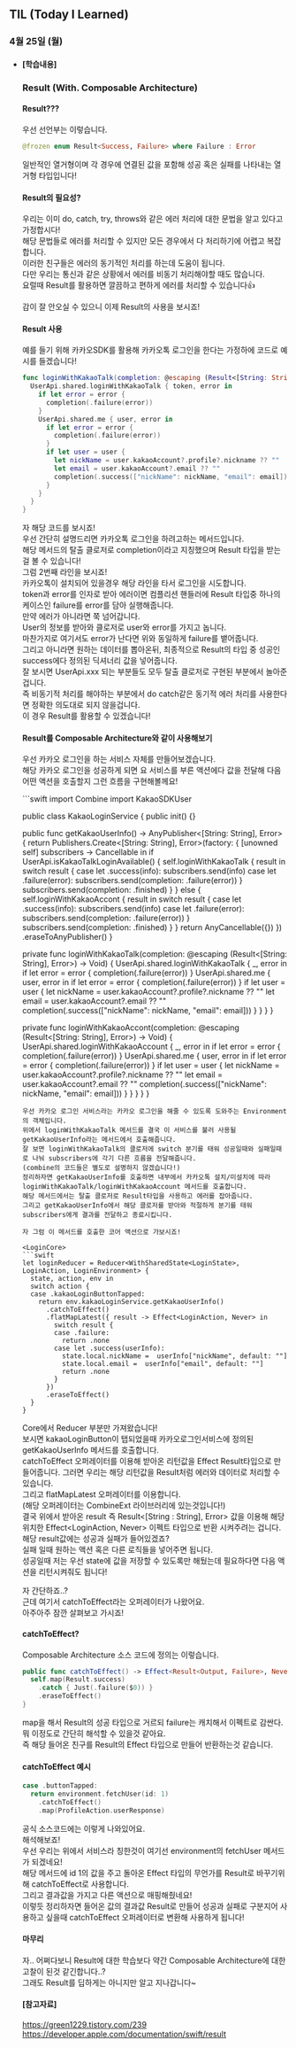 ## TIL (Today I Learned)

### 4월 25일 (월)   

- #### [학습내용]    
  ### Result (With. Composable Architecture)           
  
  #### Result???      
  우선 선언부는 이렇습니다.   
  ```swift
  @frozen enum Result<Success, Failure> where Failure : Error
  ```
  일반적인 열거형이며 각 경우에 연결된 값을 포함해 성공 혹은 실패를 나타내는 열거형 타입입니다!   

  #### Result의 필요성?   

  우리는 이미 do, catch, try, throws와 같은 에러 처리에 대한 문법을 알고 있다고 가정합시다!   
  해당 문법들로 에러를 처리할 수 있지만 모든 경우에서 다 처리하기에 어렵고 복잡합니다.   
  이러한 친구들은 에러의 동기적인 처리를 하는데 도움이 됩니다.   
  다만 우리는 통신과 같은 상황에서 에러를 비동기 처리해야할 때도 많습니다.   
  요럴때 Result를 활용하면 깔끔하고 편하게 에러를 처리할 수 있습니다👍   

  감이 잘 안오실 수 있으니 이제 Result의 사용을 보시죠!   

  #### Result 사용   

  예를 들기 위해 카카오SDK를 활용해 카카오톡 로그인을 한다는 가정하에 코드로 예시를 들겠습니다!   
  ```swift
  func loginWithKakaoTalk(completion: @escaping (Result<[String: String], Error>) -> Void) {
    UserApi.shared.loginWithKakaoTalk { token, error in
      if let error = error {
        completion(.failure(error))
      }
      UserApi.shared.me { user, error in
        if let error = error {
          completion(.failure(error))
        }
        if let user = user {
          let nickName = user.kakaoAccount?.profile?.nickname ?? ""
          let email = user.kakaoAccount?.email ?? ""
          completion(.success(["nickName": nickName, "email": email]))
        }
      }
    }
  }
  ```
  자 해당 코드를 보시죠!   
  우선 간단히 설명드리면 카카오톡 로그인을 하려고하는 메서드입니다.   
  해당 메서드의 탈출 클로저로 completion이라고 지칭했으며 Result 타입을 받는걸 볼 수 있습니다!   
  그럼 2번째 라인을 보시죠!  
  카카오톡이 설치되어 있을경우 해당 라인을 타서 로그인을 시도합니다.   
  token과 error를 인자로 받아 에러이면 컴플리션 핸들러에 Result 타입중 하나의 케이스인 failure를 error를 담아 실행해줍니다.   
  만약 에러가 아니라면 쭉 넘어갑니다.   
  User의 정보를 받아와 클로저로 user와 error를 가지고 놉니다.   
  마찬가지로 여기서도 error가 난다면 위와 동일하게 failure를 뱉어줍니다.   
  그리고 아니라면 원하는 데이터를 뽑아온뒤, 최종적으로 Result의 타입 중 성공인 success에다 정의된 딕셔너리 값을 넣어줍니다.   
  잘 보시면 UserApi.xxx 되는 부분들도 모두 탈출 클로저로 구현된 부분에서 놀아준겁니다.   
  즉 비동기적 처리를 해야하는 부분에서 do catch같은 동기적 에러 처리를 사용한다면 정확한 의도대로 되지 않을겁니다.  
  이 경우 Result를 활용할 수 있겠습니다!   

  #### Result를 Composable Architecture와 같이 사용해보기   

  우선 카카오 로그인을 하는 서비스 자체를 만들어보겠습니다.   
  해당 카카오 로그인을 성공하게 되면 요 서비스를 부른 액션에다 값을 전달해 다음 어떤 액션을 호출할지 그런 흐름을 구현해볼께요!   

  <KakaoLoginService>   
  ```swift
  import Combine
  import KakaoSDKUser
  
  public class KakaoLoginService {
    public init() {}
  
    public func getKakaoUserInfo() -> AnyPublisher<[String: String], Error> {
      return Publishers.Create<[String: String], Error>(factory: { [unowned self] subscribers -> Cancellable in
        if UserApi.isKakaoTalkLoginAvailable() {
          self.loginWithKakaoTalk { result in
            switch result {
            case let .success(info):
              subscribers.send(info)
            case let .failure(error):
              subscribers.send(completion: .failure(error))
            }
            subscribers.send(completion: .finished)
          }
        } else {
          self.loginWithKakaoAccont { result in
            switch result {
            case let .success(info):
              subscribers.send(info)
            case let .failure(error):
              subscribers.send(completion: .failure(error))
            }
            subscribers.send(completion: .finished)
          }
        }
        return AnyCancellable({})
      })
      .eraseToAnyPublisher()
    }
  
    private func loginWithKakaoTalk(completion: @escaping (Result<[String: String], Error>) -> Void) {
      UserApi.shared.loginWithKakaoTalk { _, error in
        if let error = error {
          completion(.failure(error))
        }
        UserApi.shared.me { user, error in
          if let error = error {
            completion(.failure(error))
          }
          if let user = user {
            let nickName = user.kakaoAccount?.profile?.nickname ?? ""
            let email = user.kakaoAccount?.email ?? ""
            completion(.success(["nickName": nickName, "email": email]))
          }
        }
      }
    }
  
    private func loginWithKakaoAccont(completion: @escaping (Result<[String: String], Error>) -> Void) {
      UserApi.shared.loginWithKakaoAccount { _, error in
        if let error = error {
          completion(.failure(error))
        }
        UserApi.shared.me { user, error in
          if let error = error {
            completion(.failure(error))
          }
          if let user = user {
            let nickName = user.kakaoAccount?.profile?.nickname ?? ""
            let email = user.kakaoAccount?.email ?? ""
            completion(.success(["nickName": nickName, "email": email]))
          }
        }
      }
    }
  }
  ```
  우선 카카오 로그인 서비스라는 카카오 로그인을 해줄 수 있도록 도와주는 Environment의 객체입니다.   
  위에서 loginWithKakaoTalk 메서드를 결국 이 서비스를 불러 사용될 getKakaoUserInfo라는 메서드에서 호출해줍니다.   
  잘 보면 loginWithKakaoTalk의 클로저에 switch 분기를 태워 성공일때와 실패일때로 나눠 subscribers에 각기 다른 흐름을 전달해줍니다.   
  (combine의 코드들은 별도로 설명하지 않겠습니다!)   
  정리하자면 getKakaoUserInfo를 호출하면 내부에서 카카오톡 설치/미설치에 따라    loginWithKakaoTalk/loginWithKakaoAccount 메서드를 호출합니다.   
  해당 메서드에서는 탈출 클로저로 Result타입을 사용하고 에러를 잡아줍니다.   
  그리고 getKakaoUserInfo에서 해당 클로저를 받아와 적절하게 분기를 태워 subscribers에게 결과를 전달하고 종료시킵니다.   

  자 그럼 이 메서드를 호출한 코어 액션으로 가보시죠!   

  <LoginCore>   
  ```swift
  let loginReducer = Reducer<WithSharedState<LoginState>, LoginAction, LoginEnvironment> {
    state, action, env in
    switch action {
    case .kakaoLoginButtonTapped:
      return env.kakaoLoginService.getKakaoUserInfo()
        .catchToEffect()
        .flatMapLatest({ result -> Effect<LoginAction, Never> in
          switch result {
          case .failure:
            return .none
          case let .success(userInfo):
            state.local.nickName =  userInfo["nickName", default: ""]
            state.local.email =  userInfo["email", default: ""]
            return .none
          }
        })
        .eraseToEffect()
    }
  }
  ```
  Core에서 Reducer 부분만 가져왔습니다!    
  보시면 kakaoLoginButton이 탭되었을때 카카오로그인서비스에 정의된 getKakaoUserInfo 메서드를 호출합니다.   
  catchToEffect 오퍼레이터를 이용해 받아온 리턴값을 Effect Result타입으로 만들어줍니다.
  그러면 우리는 해당 리턴값을 Result처럼 에러와 데이터로 처리할 수 있습니다.   
  그리고 flatMapLatest 오퍼레이터를 이용합니다.   
  (해당 오퍼레이터는 CombineExt 라이브러리에 있는것입니다!)   
  결국 위에서 받아온 result 즉 Result<[String : String], Error> 값을 이용해 해당 위치한 Effect<LoginAction, Never> 이펙트 타입으로 반환 시켜주려는 겁니다.   
  해당 result값에는 성공과 실패가 들어있겠죠?   
  실패 일때 원하는 액션 혹은 다른 로직들을 넣어주면 됩니다.   
  성공일때 저는 우선 state에 값을 저장할 수 있도록만 해뒀는데 필요하다면 다음 액션을 리턴시켜줘도 됩니다!   

  자 간단하죠..?   
  근데 여기서 catchToEffect라는 오퍼레이터가 나왔어요.   
  아주아주 잠깐 살펴보고 가시죠!   

  #### catchToEffect?   

  Composable Architecture 소스 코드에 정의는 이렇습니다.   
  ```swift
  public func catchToEffect() -> Effect<Result<Output, Failure>, Never> {
    self.map(Result.success)
      .catch { Just(.failure($0)) }
      .eraseToEffect()
  }
  ```
  map을 해서 Result의 성공 타입으로 거르되 failure는 캐치해서 이펙트로 감싼다.   
  뭐 이정도로 간단히 해석할 수 있을것 같아요.   
  즉 해당 들어온 친구를 Result의 Effect 타입으로 만들어 반환하는것 같습니다.   

  #### catchToEffect 예시   
  ```swift
  case .buttonTapped:
    return environment.fetchUser(id: 1)
      .catchToEffect()
      .map(ProfileAction.userResponse)
  ```
  공식 소스코드에는 이렇게 나와있어요.   
  해석해보죠!   
  우선 우리는 위에서 서비스라 칭한것이 여기선 environment의 fetchUser 메서드가 되겠네요!   
  해당 메서드에 id 1의 값을 주고 돌아온 Effect 타입의 무언가를 Result로 바꾸기위해 catchToEffect로 사용합니다.    
  그리고 결과값을 가지고 다른 액션으로 매핑해줬네요!   
  이렇듯 정리하자면 들어온 값의 결과값 Result로 만들어 성공과 실패로 구분지어 사용하고 싶을때 catchToEffect 오퍼레이터로 변환해 사용하게 됩니다!   

  #### 마무리   
  자.. 어쩌다보니 Result에 대한 학습보다 약간 Composable Architecture에 대한 고찰이 된것 같긴합니다..?    
  그래도 Result를 딥하게는 아니지만 알고 지나갑니다~   

  #### [참고자료]   
  https://green1229.tistory.com/239   
  https://developer.apple.com/documentation/swift/result   
